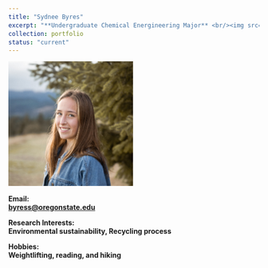```yaml
---
title: "Sydnee Byres"
excerpt: "**Undergraduate Chemical Energineering Major** <br/><img src='/images/SydneeByres.jpeg' width='250' height='250'>"
collection: portfolio
status: "current"
---
```


<img src='/images/SydneeByres.jpeg' width='250' height='250'>

**Email:** <br/>
**byress@oregonstate.edu**

**Research Interests:** <br/>
**Environmental sustainability, Recycling process**

**Hobbies:** <br/>
**Weightlifting, reading, and hiking**
